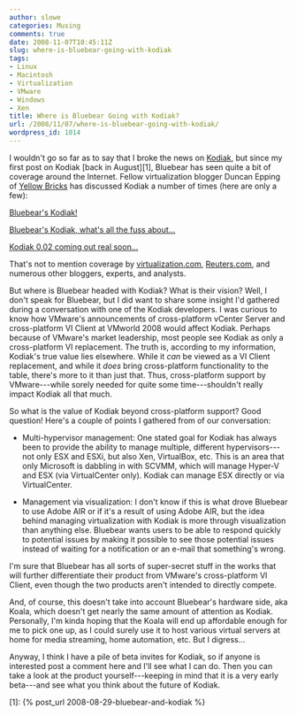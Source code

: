 ```yaml
---
author: slowe
categories: Musing
comments: true
date: 2008-11-07T10:45:11Z
slug: where-is-bluebear-going-with-kodiak
tags:
- Linux
- Macintosh
- Virtualization
- VMware
- Windows
- Xen
title: Where is Bluebear Going with Kodiak?
url: /2008/11/07/where-is-bluebear-going-with-kodiak/
wordpress_id: 1014
---
```


I wouldn't go so far as to say that I broke the news on [Kodiak](http://www.bluebearllc.net/kodiak/), but since my first post on Kodiak [back in August][1], Bluebear has seen quite a bit of coverage around the Internet. Fellow virtualization blogger Duncan Epping of [Yellow Bricks](http://www.yellow-bricks.com/) has discussed Kodiak a number of times (here are only a few):

[Bluebear's Kodiak!](http://www.yellow-bricks.com/2008/09/30/bluebears-kodiak/)  

[Bluebear's Kodiak, what's all the fuss about...](http://www.yellow-bricks.com/2008/09/30/bluebears-kodiak-whats-all-the-fuss-about/)  

[Kodiak 0.02 coming out real soon...](http://www.yellow-bricks.com/2008/10/20/kodiak-002-coming-out-real-soon/)

That's not to mention coverage by [virtualization.com](http://virtualization.com/news/2008/07/16/bluebear-koala-kodiak/), [Reuters.com](http://www.reuters.com/article/pressRelease/idUS149341+10-Jul-2008+BW20080710), and numerous other bloggers, experts, and analysts.

But where is Bluebear headed with Kodiak? What is their vision? Well, I don't speak for Bluebear, but I did want to share some insight I'd gathered during a conversation with one of the Kodiak developers. I was curious to know how VMware's announcements of cross-platform vCenter Server and cross-platform VI Client at VMworld 2008 would affect Kodiak. Perhaps because of VMware's market leadership, most people see Kodiak as only a cross-platform VI replacement. The truth is, according to my information, Kodiak's true value lies elsewhere. While it _can_ be viewed as a VI Client replacement, and while it _does_ bring cross-platform functionality to the table, there's more to it than just that. Thus, cross-platform support by VMware---while sorely needed for quite some time---shouldn't really impact Kodiak all that much.

So what is the value of Kodiak beyond cross-platform support? Good question! Here's a couple of points I gathered from of our conversation:

* Multi-hypervisor management: One stated goal for Kodiak has always been to provide the ability to manage multiple, different hypervisors---not only ESX and ESXi, but also Xen, VirtualBox, etc. This is an area that only Microsoft is dabbling in with SCVMM, which will manage Hyper-V and ESX (via VirtualCenter only). Kodiak can manage ESX directly or via VirtualCenter.

* Management via visualization: I don't know if this is what drove Bluebear to use Adobe AIR or if it's a result of using Adobe AIR, but the idea behind managing virtualization with Kodiak is more through visualization than anything else. Bluebear wants users to be able to respond quickly to potential issues by making it possible to see those potential issues instead of waiting for a notification or an e-mail that something's wrong.

I'm sure that Bluebear has all sorts of super-secret stuff in the works that will further differentiate their product from VMware's cross-platform VI Client, even though the two products aren't intended to directly compete.

And, of course, this doesn't take into account Bluebear's hardware side, aka Koala, which doesn't get nearly the same amount of attention as Kodiak. Personally, I'm kinda hoping that the Koala will end up affordable enough for me to pick one up, as I could surely use it to host various virtual servers at home for media streaming, home automation, etc. But I digress...

Anyway, I think I have a pile of beta invites for Kodiak, so if anyone is interested post a comment here and I'll see what I can do. Then you can take a look at the product yourself---keeping in mind that it is a very early beta---and see what you think about the future of Kodiak.

[1]: {% post_url 2008-08-29-bluebear-and-kodiak %}
